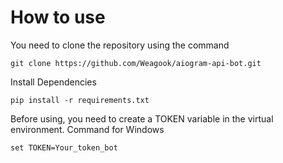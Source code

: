 # How to use

You need to clone the repository using the command

    git clone https://github.com/Weagook/aiogram-api-bot.git
    
Install Dependencies

    pip install -r requirements.txt
    
Before using, you need to create a TOKEN variable in the virtual environment. Command for Windows

    set TOKEN=Your_token_bot
    
